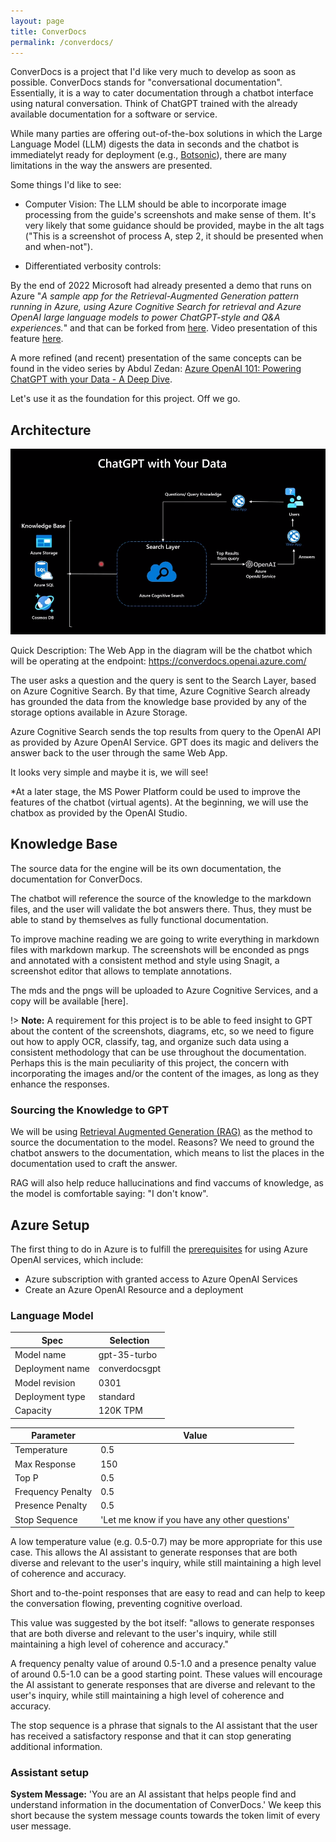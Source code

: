```yaml
---
layout: page
title: ConverDocs
permalink: /converdocs/
---
```


ConverDocs is a project that I'd like very much to develop as soon as possible.
ConverDocs stands for "conversational documentation". Essentially, it is a way to cater documentation through a chatbot interface using natural conversation. Think of ChatGPT trained with the already available documentation for a software or service.  

While many parties are offering out-of-the-box solutions in which the Large Language Model (LLM) digests the data in seconds and the chatbot is immediatelyt ready for deployment (e.g., [Botsonic](https://writesonic.com/botsonic)), there are many limitations in the way the answers are presented.

Some things I'd like to see:

- Computer Vision: The LLM should be able to incorporate image processing from the guide's screenshots and make sense of them. It's very likely that some guidance should be provided, maybe in the alt tags ("This is a screenshot of process A, step 2, it should be presented when and when-not").

- Differentiated verbosity controls: 

By the end of 2022 Microsoft had already presented a demo that runs on Azure "_A sample app for the Retrieval-Augmented Generation pattern running in Azure, using Azure Cognitive Search for retrieval and Azure OpenAI large language models to power ChatGPT-style and Q&A experiences._" and that can be forked from [here](https://github.com/Azure-Samples/azure-search-openai-demo). Video presentation of this feature [here](https://www.youtube.com/watch?v=3t3qZu1Dy1k). 

A more refined (and recent) presentation of the same concepts can be found in the video series by Abdul Zedan: [Azure OpenAI 101: Powering ChatGPT with your Data - A Deep Dive](https://youtu.be/Z6fk1gZjDNg?si=wDsaVZILFFpX_PXU). 

Let's use it as the foundation for this project. Off we go.

## Architecture

![Diagram of the architecture of the project](architecture.png "Abdul Zedan, 2023")

Quick Description:  The Web App in the diagram will be the chatbot which will be operating at the endpoint: https://converdocs.openai.azure.com/ 

The user asks a question and the query is sent to the Search Layer, based on Azure Cognitive Search. By that time, Azure Cognitive Search already has grounded the data from the knowledge base provided by any of the storage options available in Azure Storage.

Azure Cognitive Search sends the top results from query to the OpenAI API as provided by Azure OpenAI Service. GPT does its magic and delivers the answer back to the user through the same Web App. 

It looks very simple and maybe it is, we will see!

*At a later stage, the MS Power Platform could be used to improve the features of the chatbot (virtual agents). At the beginning, we will use the chatbox as provided by the OpenAI Studio.

## Knowledge Base
The source data for the engine will be its own documentation, the documentation for ConverDocs.

The chatbot will reference the source of the knowledge to the markdown files, and the user will validate the bot answers there. Thus, they must be able to stand by themselves as fully functional documentation.

To improve machine reading we are going to write everything in markdown files with markdown markup. The screenshots will be enconded as pngs and annotated with a consistent method and style using Snagit, a  screenshot editor that allows to template annotations.

The mds and the pngs will be uploaded to Azure Cognitive Services, and a copy will be available [here]. 

!> **Note:** A requirement for this project is to be able to feed insight to GPT about the content of the screenshots, diagrams, etc, so we need to figure out how to apply OCR, classify, tag, and organize such data using a consistent methodology that can be use throughout the documentation. Perhaps this is the main peculiarity of this project, the concern with incorporating the images and/or the content of the images, as long as they enhance the responses.

### Sourcing the Knowledge to GPT

We will be using [Retrieval Augmented Generation (RAG)](https://research.ibm.com/blog/retrieval-augmented-generation-RAG) as the method to source the documentation to the model. Reasons? We need to ground the chatbot answers to the documentation, which means to list the places in the documentation used to craft the answer.

RAG will also help reduce hallucinations and find vaccums of knowledge, as the model is comfortable saying: "I don't know".

## Azure Setup
The first thing to do in Azure is to fulfill the [prerequisites](https://learn.microsoft.com/en-us/azure/ai-services/openai/quickstart?pivots=programming-language-studio&tabs=command-line#prerequisites) for using Azure OpenAI services, which include:
- Azure subscription with granted access to Azure OpenAI Services
- Create an Azure OpenAI Resource and a deployment

### Language Model
| Spec            | Selection       |
| --------------- | --------------- |
| Model name      | gpt-35-turbo    |
| Deployment name | converdocsgpt   |
| Model revision  | 0301            |
| Deployment type | standard        |
| Capacity        | 120K TPM        |

| Parameter         | Value                                      |
| ----------------- | ------------------------------------------ |
| Temperature       | 0.5                                        |
| Max Response      | 150                                        |
| Top P             | 0.5                                        |
| Frequency Penalty | 0.5                                        |
| Presence Penalty  | 0.5                                        |
| Stop Sequence     | 'Let me know if you have any other questions' |

A low temperature value (e.g. 0.5-0.7) may be more appropriate for this use case. This allows the AI assistant to generate responses that are both diverse and relevant to the user's inquiry, while still maintaining a high level of coherence and accuracy.

Short and to-the-point responses that are easy to read and can help to keep the conversation flowing, preventing cognitive overload.

This value was suggested by the bot itself: "allows to generate responses that are both diverse and relevant to the user's inquiry, while still maintaining a high level of coherence and accuracy."

A frequency penalty value of around 0.5-1.0 and a presence penalty value of around 0.5-1.0 can be a good starting point. These values will encourage the AI assistant to generate responses that are diverse and relevant to the user's inquiry, while still maintaining a high level of coherence and accuracy.

The stop sequence is a phrase that signals to the AI assistant that the user has received a satisfactory response and that it can stop generating additional information.

### Assistant setup
**System Message:** 'You are an AI assistant that helps people find and understand information in the documentation of ConverDocs.' We keep this short because the system message counts towards the token limit of every user message.

